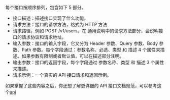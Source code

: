 每个接口按顺序排列，包含如下 5 部分。
- 接口描述：描述接口实现了什么功能。
- 请求方法：接口的请求方法，格式为 HTTP 方法 
- 请求路径，例如 POST /v1/users。在 通用说明中的请求方法部分，会说明接口的请求协议和请求地址。
- 输入参数：接口的输入字段，它又分为 Header 参数、Query 参数、Body 参数、Path 参数。每个字段通过：参数名称、必选、类型 和 描述 4 个属性来描述。如果参数有限制或者默认值，可以在描述部分注明。
- 输出参数：接口的返回字段，每个字段通过 参数名称、类型 和 描述 3 个属性来描述。
- 请求示例：一个真实的 API 接口请求和返回示例。

如果掌握了这些内容之后，你还想了解更详细的 API 接口文档规范，可以参考这个[api](https://github.com/marmotedu/iam/tree/master/docs/guide/zh-CN/api)